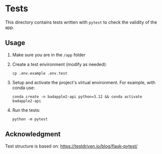 # Tests

This directory contains tests written with `pytest` to check the validity of the app.

## Usage

1. Make sure you are in the `/app` folder
2. Create a test environment (modify as needed):

   ```
   cp .env.example .env.test
   ```

3. Setup and activate the project's virtual environment. For example, with conda use:
   ```
   conda create -n badapple2-api python=3.12 && conda activate badapple2-api
   ```
4. Run the tests:
   ```
   python -m pytest
   ```

## Acknowledgment

Test structure is based on:
https://testdriven.io/blog/flask-pytest/
